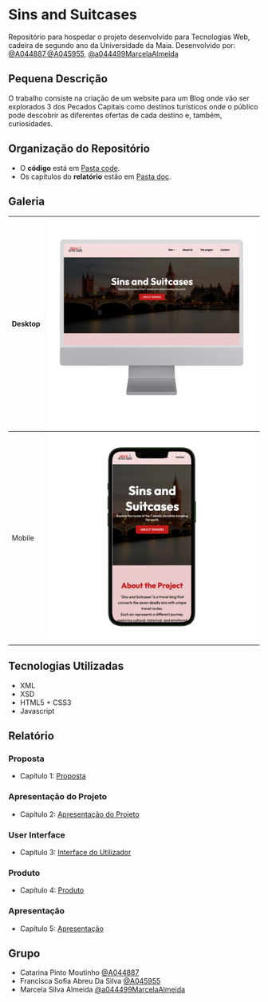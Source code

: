 # Sins and Suitcases

Repositório para hospedar o projeto desenvolvido para Tecnologias Web, cadeira de segundo ano da Universidade da Maia. Desenvolvido por: [@A044887](https://github.com/A044887),[@A045955](https://github.com/A045955), [@a044499MarcelaAlmeida](https://github.com/a044499MarcelaAlmeida)

## Pequena Descrição
O trabalho consiste na criação de um website para um Blog onde vão ser explorados 3 dos Pecados Capitais como destinos turísticos onde o público pode descobrir as diferentes ofertas de cada destino e, também, curiosidades.


## Organização do Repositório

* O **código** está em [Pasta code](code/).
* Os capítulos do **relatório** estão em [Pasta doc](doc/).

## Galeria

| Desktop | <img src="doc/Imagens/Imagens/2.png" width="450"/> |
|-------|-------|
| Mobile | <img src="doc/Imagens/Imagens/1.png" width="450" /> |

## Tecnologias Utilizadas 

* XML
* XSD
* HTML5 + CSS3
* Javascript

## Relatório

### Proposta
* Capítulo 1: [Proposta](doc/Proposta.md)
### Apresentação do Projeto
* Capítulo 2: [Apresentação do Projeto](doc/Apresentação_do_Projeto.md)
### User Interface 
* Capítulo 3: [Interface do Utilizador](doc/Interface_do_Utilizador.md)
### Produto
* Capítulo 4: [Produto](doc/Produto.md)
### Apresentação
* Capítulo 5: [Apresentação](doc/Apresentação.md)

## Grupo
* Catarina Pinto Moutinho [@A044887](https://github.com/A044887)
* Francisca Sofia Abreu Da Silva [@A045955](https://github.com/A045955)
* Marcela Silva Almeida [@a044499MarcelaAlmeida](https://github.com/a044499MarcelaAlmeida)
